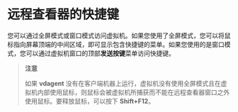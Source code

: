 # 远程查看器的快捷键

您可以通过全屏模式或窗口模式访问虚拟机。如果您使用了全屏模式，您可以将鼠标指向屏幕顶端的中间区域，即可显示包含快捷键的菜单。如果您使用的是窗口模式，您可以通过虚拟机窗口的顶部**发送按键**菜单访问快捷键。

> **注意**
>
> 如果 **vdagent** 没有在客户端机器上运行，虚拟机没有使用全屏模式且在虚拟机内部使用鼠标，则鼠标会被虚拟机所捕获而不能在远程查看器窗口之外使用鼠标。要释放鼠标，可以按下 **Shift+F12**。

